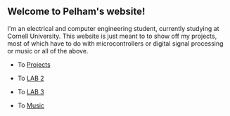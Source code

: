 ## Welcome to Pelham's website!

I'm an electrical and computer engineering student, currently studying at Cornell University. This website is just meant to to show off my projects, most of which have to do  with microcontrollers or digital signal processing or music or all of the above. 
    
 - To [Projects](projects.md)  
  
 - To [LAB 2](lab2.md)  
  
 - To [LAB 3](leb3.md)  
  
 - To [Music](music.MD)